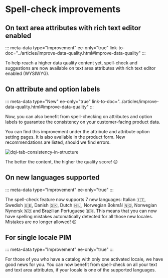 # Spell-check improvements

## On text area attributes with rich text editor enabled
::: meta-data type="Improvement" ee-only="true" link-to-doc="../articles/improve-data-quality.html#improve-data-quality"
:::

To help reach a higher data quality content yet, spell-check and suggestions are now available on text area attributes with rich text editor enabled (WYSIWYG).

## On attribute and option labels
::: meta-data type="New" ee-only="true" link-to-doc="../articles/improve-data-quality.html#improve-data-quality"
:::

Now, you can also benefit from spell-checking on attributes and option labels to guarantee the consistency on your customer-facing product data.

You can find this improvement under the attribute and attribute option setting pages. It is also available in the product form. New recommendations are listed, should we find errors. 

![dqi-tab-consistency-in-structure](../img/data-quality-spelling-option.png)

The better the content, the higher the quality score! :wink:

## On new languages supported
::: meta-data type="Improvement" ee-only="true"
:::

The spell-check feature now supports 7 new languages: Italian 🇮🇹, Swedish 🇸🇪, Danish 🇩🇰, Dutch 🇳🇱, Norwegian Bokmål 🇳🇴, Norwegian Nynorsk 🇳🇴 and Brazilian Portuguese 🇧🇷. This means that you can now have spelling mistakes automatically detected for all those new locales. Mistakes are no longer allowed! :wink:

## For single locale PIM
::: meta-data type="Improvement" ee-only="true"
:::

For those of you who have a catalog with only one activated locale, we have good news for you. You can now benefit from spell-check on all your text and text area attributes, if your locale is one of the supported languages.




